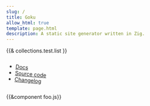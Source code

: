 ```yaml
---
slug: /
title: Goku
allow_html: true
template: page.html
description: A static site generator written in Zig.
---
```


{{& collections.test.list }}

<style>
  #spinner {
    animation: spin 4s infinite linear;
    display: inline-block;
    transform-origin: center;
  }
  @keyframes spin {
    from { transform: rotate(0deg); }
    to { transform: rotate(360deg); }
  }
</style>

<div id="spinner">

- [Docs](/docs)
- [Source code](https://github.com/sea-grass/goku)
- [Changelog](/changelog)
  
</div>

{{&component foo.js}}
